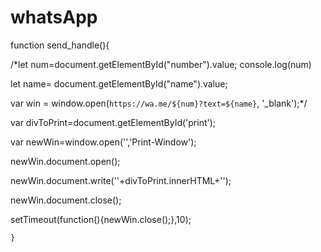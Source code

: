# whatsApp

 function send_handle(){

/*let num=document.getElementById("number").value;
console.log(num)

  let name= document.getElementById("name").value;

var win = window.open(`https://wa.me/${num}?text=${name}`, '_blank');*/


  var divToPrint=document.getElementById('print');

  var newWin=window.open('','Print-Window');

  newWin.document.open();

  newWin.document.write('<html><head><link rel="stylesheet" href="https://cdn.jsdelivr.net/npm/bootstrap@4.3.1/dist/css/bootstrap.min.css" integrity="sha384-ggOyR0iXCbMQv3Xipma34MD+dH/1fQ784/j6cY/iJTQUOhcWr7x9JvoRxT2MZw1T" crossorigin="anonymous"></head><body onload="window.print()">'+divToPrint.innerHTML+'</body></html>');

  newWin.document.close();
  
  setTimeout(function(){newWin.close();},10);


 
    }
